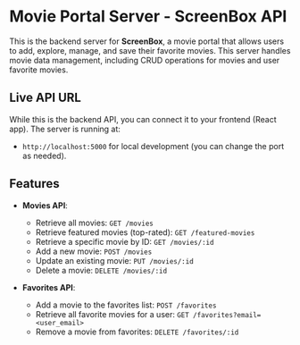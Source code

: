 # Movie Portal Server - ScreenBox API

This is the backend server for **ScreenBox**, a movie portal that allows users to add, explore, manage, and save their favorite movies. This server handles movie data management, including CRUD operations for movies and user favorite movies.

## Live API URL

While this is the backend API, you can connect it to your frontend (React app). The server is running at:
- `http://localhost:5000` for local development (you can change the port as needed).

## Features

- **Movies API**:
  - Retrieve all movies: `GET /movies`
  - Retrieve featured movies (top-rated): `GET /featured-movies`
  - Retrieve a specific movie by ID: `GET /movies/:id`
  - Add a new movie: `POST /movies`
  - Update an existing movie: `PUT /movies/:id`
  - Delete a movie: `DELETE /movies/:id`

- **Favorites API**:
  - Add a movie to the favorites list: `POST /favorites`
  - Retrieve all favorite movies for a user: `GET /favorites?email=<user_email>`
  - Remove a movie from favorites: `DELETE /favorites/:id`


